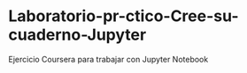 # Laboratorio-pr-ctico-Cree-su-cuaderno-Jupyter
Ejercicio Coursera para trabajar con Jupyter Notebook
